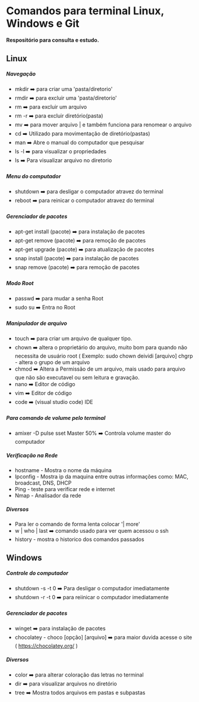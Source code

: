 # Comandos para terminal Linux, Windows e Git 
**Respositório para consulta e estudo.**

## Linux 
##### Navegação
* mkdir ➡️ para criar uma 'pasta/diretorio'
* rmdir ➡️ para excluir uma 'pasta/diretorio'
* rm ➡️ para excluir um arquivo
* rm -r ➡️ para excluir diretório(pasta)
* mv ➡️ para mover arquivo | e também funciona para renomear o arquivo
* cd ➡️ Utilizado para movimentação de diretório(pastas)
* man ➡️ Abre o manual do computador que pesquisar
* ls -l ➡️ para visualizar o propriedades
* ls ➡️ Para visualizar arquivo no diretorio
##### Menu do computador
* shutdown ➡️ para desligar o computador atravez do terminal
* reboot ➡️ para reinicar o computador atravez do terminal

##### Gerenciador de pacotes
* apt-get install (pacote) ➡️ para instalação de pacotes
* apt-get remove (pacote) ➡️ para remoção de pacotes
* apt-get upgrade (pacote) ➡️ para atualização de pacotes
* snap install (pacote) ➡️ para instalação de pacotes
* snap remove (pacote) ➡️ para remoção de pacotes


##### Modo Root
* passwd ➡️ para mudar a senha Root 
* sudo su ➡️ Entra no Root

##### Manipulador de arquivo
* touch ➡️ para criar um arquivo de qualquer tipo.
* chown ➡️ altera o proprietário do arquivo, muito bom para quando não necessita de usuário root ( Exemplo: sudo chown deividi [arquivo] chgrp -
altera o grupo de um arquivo
* chmod ➡️ Altera a Permissão de um arquivo, mais usado para arquivo que não são executavel ou sem leitura e gravação.
* nano ➡️ Editor de código
* vim ➡️ Editor de código
* code ➡️ (visual studio code) IDE

##### Para comando de volume pelo terminal

* amixer -D pulse sset Master 50% ➡️ Controla volume master do computador

##### Verificação na Rede
* hostname - Mostra o nome da máquina
* Ipconfig - Mostra ip da maquina entre outras informações como: MAC, broadcast, DNS, DHCP
* Ping - teste para verificar rede e internet
* Nmap - Analisador da rede

##### Diversos 

* Para ler o comando de forma lenta colocar '| more'
* w | who | last ➡️ comando usado para ver quem acessou o ssh
* history - mostra o historico dos comandos passados 


## Windows 


##### Controle do computador
* shutdown -s -t 0 ➡️ Para desligar o computador imediatamente
* shutdown -r -t 0 ➡️ para reiinicar o computador imediatamente

##### Gerenciador de pacotes 
* winget ➡️ para instalação de pacotes
* chocolatey - choco [opção] [arquivo] ➡️ para maior duvida acesse o site ( https://chocolatey.org/ )

##### Diversos
* color ➡️ para alterar coloração das letras no terminal
* dir ➡️ para visualizar arquivos no diretório
* tree ➡️ Mostra todos arquivos em pastas e subpastas
